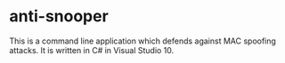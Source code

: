 # anti-snooper

This is a command line application which defends against MAC spoofing attacks. It is written in C# in Visual Studio 10.

